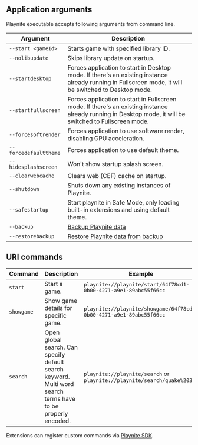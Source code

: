 Application arguments
---------------------

Playnite executable accepts following arguments from command line.

| Argument            | Description                                                                                                                                              |
| ------------------- | -------------------------------------------------------------------------------------------------------------------------------------------------------- |
| `--start <gameId>`    | Starts game with specified library ID.                                                                                                                   |
| `--nolibupdate`       | Skips library update on startup.                                                                                                                         |
| `--startdesktop`      | Forces application to start in Desktop mode. If there's an existing instance already running in Fullscreen mode, it will be switched to Desktop mode.    |
| `--startfullscreen`   | Forces application to start in Fullscreen mode. If there's an existing instance already running in Desktop mode, it will be switched to Fullscreen mode. |
| `--forcesoftrender`   | Forces application to use software render, disabling GPU acceleration.                                                                                   |
| `--forcedefaulttheme` | Forces application to use default theme.                                                                                                                 |
| `--hidesplashscreen`  | Won't show startup splash screen.                                                                                                                        |
| `--clearwebcache`     | Clears web (CEF) cache on startup.                                                                                                                       |
| `--shutdown`          | Shuts down any existing instances of Playnite.                                                                                                           |
| `--safestartup`       | Start playnite in Safe Mode, only loading built-in extensions and using default theme.                                                                   |
| `--backup`            | [Backup Playnite data](../library/backup.md)                                                                                                                        |
| `--restorebackup`     | [Restore Playnite data from backup](../library/backup.md)                                                                                                           |

URI commands
---------------------

| Command  | Description                                                                                                  | Example                                                                |
| -------- | ------------------------------------------------------------------------------------------------------------ | ---------------------------------------------------------------------- |
| `start`    | Start a game.                                                                                                | `playnite://playnite/start/64f78cd1-0b00-4271-a9e1-89abc55f66cc`       |
| `showgame` | Show game details for specific game.                                                                         | `playnite://playnite/showgame/64f78cd1-0b00-4271-a9e1-89abc55f66cc`    |
| `search`   | Open global search. Can specify default search keyword. Multi word search terms have to be properly encoded. | `playnite://playnite/search` or `playnite://playnite/search/quake%203` |

Extensions can register custom commands via [Playnite SDK](../../tutorials/extensions/uriSupport.md).